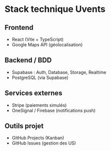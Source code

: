 # Stack technique Uvents

## Frontend
- React (Vite + TypeScript)
- Google Maps API (géolocalisation)

## Backend / BDD
- Supabase : Auth, Database, Storage, Realtime
- PostgreSQL (via Supabase)

## Services externes
- Stripe (paiements simulés)
- OneSignal / Firebase (notifications push)

## Outils projet
- GitHub Projects (Kanban)
- GitHub Issues (gestion des US)
